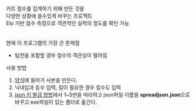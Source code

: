 카트 점수를 집계하기 위해 만든 것을<br>
다양한 상황에 쓸수있게 바꾸는 프로젝트<br>
Elo 기반 점수 측정으로 객관적인 실력의 정도를 확인 가능<br>
<br>
<br>
현재 이 프로그램의 가장 큰 문제점<br>

- 팀전을 포함할 경우 점수의 객관성이 떨어짐

사용 방법

1. [양식](https://docs.google.com/spreadsheets/d/1ivxhjaQ6Q4Z0Dx1_yf2j5I9GxV3LwQS_Bsn1tPeTrRM/edit#gid=544078275)에 들어가 사본을 만든다.
2. 닉네임과 등수 입력, 킬이 필요한 경우 킬수도 입력
3. [json 키 발급 방법](https://minimilab.tistory.com/37)에서 1~5번을 따라하고 json파일 이름을 **spreadjson.json**으로 바꾸고 exe파일이 있는 폴더로 옮긴다.
